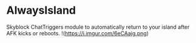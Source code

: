 # AlwaysIsland
Skyblock ChatTriggers module to automatically return to your island after AFK kicks or reboots.
!(https://i.imgur.com/6eCAajg.png)
